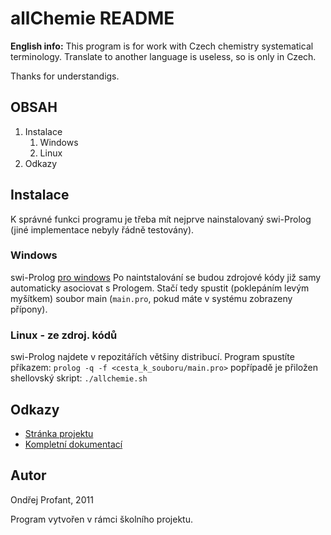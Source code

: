 # allChemie README


**English info:** 	This program is for work with Czech chemistry systematical terminology. 
Translate to another language is useless, so is only in Czech.

Thanks for understandigs.

## OBSAH
1. Instalace
	1. Windows
	1. Linux
1. Odkazy

## Instalace
K správné funkci programu je třeba mít nejprve nainstalovaný swi-Prolog (jiné implementace nebyly řádně testovány).

### Windows
swi-Prolog [pro windows](http://www.swi-prolog.org/download/stable/bin/w32pl5100.exe)
Po naintstalování se budou zdrojové kódy již samy automaticky asociovat s Prologem.
Stačí tedy spustit (poklepáním levým myšítkem) soubor main (`main.pro`, pokud máte v systému zobrazeny přípony).

### Linux - ze zdroj. kódů
swi-Prolog najdete v repozitářích většiny distribucí.
Program spustíte příkazem: `prolog -q -f <cesta_k_souboru/main.pro>` 
popřípadě je přiložen shellovský skript: `./allchemie.sh`

## Odkazy
* [Stránka projektu](https://kedrigern.github.com/allCHEMIE)
* [Kompletní dokumentací](https://github.com/Kedrigern/allCHEMIE/master/doc)

## Autor
Ondřej Profant, 2011

Program vytvořen v rámci školního projektu.
